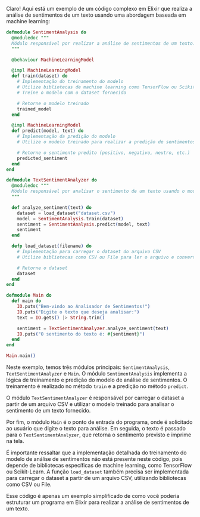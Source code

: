 Claro! Aqui está um exemplo de um código complexo em Elixir que realiza a análise de sentimentos de um texto usando uma abordagem baseada em machine learning:

```elixir
defmodule SentimentAnalysis do
  @moduledoc """
  Módulo responsável por realizar a análise de sentimentos de um texto.
  """

  @behaviour MachineLearningModel

  @impl MachineLearningModel
  def train(dataset) do
    # Implementação do treinamento do modelo
    # Utilize bibliotecas de machine learning como TensorFlow ou Scikit-Learn para criar um modelo de análise de sentimentos
    # Treine o modelo com o dataset fornecido

    # Retorne o modelo treinado
    trained_model
  end

  @impl MachineLearningModel
  def predict(model, text) do
    # Implementação da predição do modelo
    # Utilize o modelo treinado para realizar a predição de sentimentos do texto fornecido

    # Retorne o sentimento predito (positivo, negativo, neutro, etc.)
    predicted_sentiment
  end
end

defmodule TextSentimentAnalyzer do
  @moduledoc """
  Módulo responsável por analisar o sentimento de um texto usando o modelo de análise de sentimentos.
  """

  def analyze_sentiment(text) do
    dataset = load_dataset("dataset.csv")
    model = SentimentAnalysis.train(dataset)
    sentiment = SentimentAnalysis.predict(model, text)
    sentiment
  end

  defp load_dataset(filename) do
    # Implementação para carregar o dataset do arquivo CSV
    # Utilize bibliotecas como CSV ou File para ler o arquivo e converter em uma estrutura de dados apropriada para treinamento

    # Retorne o dataset
    dataset
  end
end

defmodule Main do
  def main do
    IO.puts("Bem-vindo ao Analisador de Sentimentos!")
    IO.puts("Digite o texto que deseja analisar:")
    text = IO.gets() |> String.trim()

    sentiment = TextSentimentAnalyzer.analyze_sentiment(text)
    IO.puts("O sentimento do texto é: #{sentiment}")
  end
end

Main.main()
```

Neste exemplo, temos três módulos principais: `SentimentAnalysis`, `TextSentimentAnalyzer` e `Main`. O módulo `SentimentAnalysis` implementa a lógica de treinamento e predição do modelo de análise de sentimentos. O treinamento é realizado no método `train` e a predição no método `predict`. 

O módulo `TextSentimentAnalyzer` é responsável por carregar o dataset a partir de um arquivo CSV e utilizar o modelo treinado para analisar o sentimento de um texto fornecido.

Por fim, o módulo `Main` é o ponto de entrada do programa, onde é solicitado ao usuário que digite o texto para análise. Em seguida, o texto é passado para o `TextSentimentAnalyzer`, que retorna o sentimento previsto e imprime na tela.

É importante ressaltar que a implementação detalhada do treinamento do modelo de análise de sentimentos não está presente neste código, pois depende de bibliotecas específicas de machine learning, como TensorFlow ou Scikit-Learn. A função `load_dataset` também precisa ser implementada para carregar o dataset a partir de um arquivo CSV, utilizando bibliotecas como CSV ou File.

Esse código é apenas um exemplo simplificado de como você poderia estruturar um programa em Elixir para realizar a análise de sentimentos de um texto.